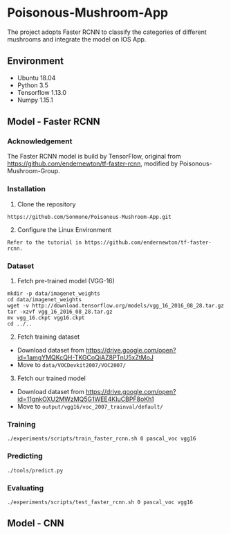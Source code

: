 # Poisonous-Mushroom-App
The project adopts Faster RCNN to classify the categories of different mushrooms and integrate the model on IOS App.
## Environment
* Ubuntu 18.04
* Python 3.5
* Tensorflow 1.13.0
* Numpy 1.15.1
## Model - Faster RCNN
### Acknowledgement
The Faster RCNN model is build by TensorFlow, original from https://github.com/endernewton/tf-faster-rcnn, modified by Poisonous-Mushroom-Group.
### Installation
1. Clone the repository
```
https://github.com/Sonmone/Poisonous-Mushroom-App.git
```
2. Configure the Linux Environment
```
Refer to the tutorial in https://github.com/endernewton/tf-faster-rcnn.
```
### Dataset
1. Fetch pre-trained model (VGG-16)
```
mkdir -p data/imagenet_weights
cd data/imagenet_weights
wget -v http://download.tensorflow.org/models/vgg_16_2016_08_28.tar.gz
tar -xzvf vgg_16_2016_08_28.tar.gz
mv vgg_16.ckpt vgg16.ckpt
cd ../..
```
2. Fetch training dataset
* Download dataset from https://drive.google.com/open?id=1amgYMQKcQH-TKGCoQiAZ8PTnU5xZtMoJ
* Move to `data/VOCDevkit2007/VOC2007/`
3. Fetch our trained model
* Download dataset from https://drive.google.com/open?id=11gnkOXU2MWzMQ5G1WEE4KIuCBPF8oKh1
* Move to `output/vgg16/voc_2007_trainval/default/`
### Training
```
./experiments/scripts/train_faster_rcnn.sh 0 pascal_voc vgg16
```
### Predicting
```
./tools/predict.py
```
### Evaluating
```
./experiments/scripts/test_faster_rcnn.sh 0 pascal_voc vgg16
```
## Model - CNN
